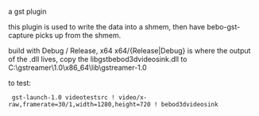 a gst plugin

this plugin is used to write the data into a shmem, then have bebo-gst-capture picks up from the shmem.


build with Debug / Release, x64
x64/{Release|Debug} is where the output of the .dll lives, copy the libgstbebod3dvideosink.dll to C:\gstreamer\1.0\x86_64\lib\gstreamer-1.0

to test: 
```
 gst-launch-1.0 videotestsrc ! video/x-raw,framerate=30/1,width=1280,height=720 ! bebod3dvideosink
```

